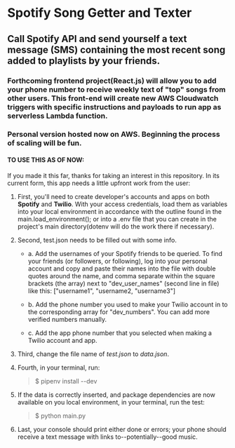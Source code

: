 # Spotify Song Getter and Texter

## Call Spotify API and send yourself a text message (SMS) containing the most recent song added to playlists by your friends. 

### Forthcoming frontend project(React.js) will allow you to add your phone number to receive weekly text of "top" songs from other users. This front-end will create new AWS Cloudwatch triggers with specific instructions and payloads to run app as serverless Lambda function. 

### Personal version hosted now on AWS. Beginning the process of scaling will be fun.

#### TO USE THIS AS OF NOW:

If you made it this far, thanks for taking an interest in this repository. In its current form, this app needs a little upfront work from the user:

1. First, you'll need to create developer's accounts and apps on both **Spotify** and **Twilio**. With your access credentials, load them as variables into your local environment in accordance with the outline found in the main.load_environment(); or into a .env file that you can create in the project's main directory(dotenv will do the work there if necessary).

2. Second, test.json needs to be filled out with some info. 

   * a. Add the usernames of your Spotify friends to be queried. To find your friends (or followers, or following), log into your personal account and copy and           paste their names into the file with double quotes around the name, and comma separate within the square brackets (the array) next to "dev_user_names"           (second line in file) like this: ["username1", "username2, "username3"]

   * b. Add the phone number you used to make your Twilio account in to the corresponding array for "dev_numbers". You can add more verified numbers manually. 
  
   * c. Add the app phone number that you selected when making a Twilio account and app.

3. Third, change the file name of *test.json* to *data.json*.

4. Fourth, in your terminal, run: 
    > $ pipenv install --dev

5. If the data is correctly inserted, and package dependencies are now available on you local environment, in your terminal, run the test:
    > $ python main.py
    > 

6. Last, your console should print either done or errors; your phone should receive a text message with links to--potentially--good music.
